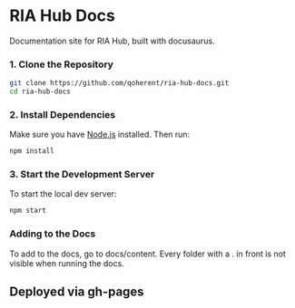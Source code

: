 # RIA Hub Docs

Documentation site for RIA Hub, built with docusaurus.

### 1. Clone the Repository

```bash
git clone https://github.com/qoherent/ria-hub-docs.git
cd ria-hub-docs
```
### 2. Install Dependencies

Make sure you have [Node.js](https://nodejs.org/) installed. Then run:

```bash
npm install
```

### 3. Start the Development Server

To start the local dev server:

```bash
npm start
```

### Adding to the Docs

To add to the docs, go to docs/content. Every folder with a . in front is not visible when running the docs.

## Deployed via gh-pages
